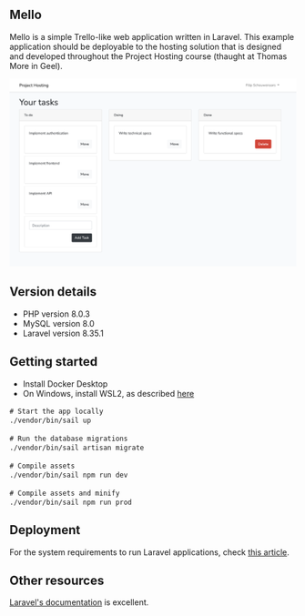 ## Mello

Mello is a simple Trello-like web application written in Laravel. This example application should be deployable to the hosting solution that is designed and developed throughout the Project Hosting course (thaught at Thomas More in Geel).

![Mello Screenshot](docs/mello_screenshot.png)

## Version details

- PHP version 8.0.3
- MySQL version 8.0
- Laravel version 8.35.1

## Getting started

- Install Docker Desktop
- On Windows, install WSL2, as described [here](https://laravel.com/docs/8.x/installation#getting-started-on-windows)

```
# Start the app locally
./vendor/bin/sail up

# Run the database migrations
./vendor/bin/sail artisan migrate

# Compile assets
./vendor/bin/sail npm run dev

# Compile assets and minify
./vendor/bin/sail npm run prod
```

## Deployment

For the system requirements to run Laravel applications, check [this article](https://laravel.com/docs/8.x/deployment).

## Other resources

[Laravel's documentation](https://laravel.com/docs/8.x) is excellent.
